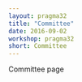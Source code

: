 ```yaml
---
layout: pragma32
title: "Committee"
date: 2016-09-02
workshop: pragma32
short: Committee
---
```


Committee page 
